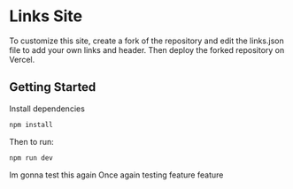 # Links Site

To customize this site, create a fork of the repository and edit the links.json file to add your own links and header.
Then deploy the forked repository on Vercel.

## Getting Started

Install dependencies
```bash
npm install
```

Then to run:
```bash
npm run dev
```
Im gonna test this again
Once again testing feature feature
